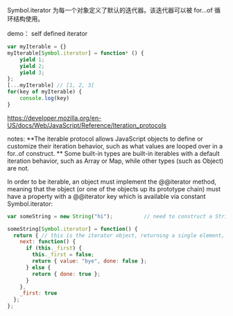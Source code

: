 Symbol.iterator 为每一个对象定义了默认的迭代器。该迭代器可以被 for...of 循环结构使用。

demo： self defined iterator
```javascript
var myIterable = {}
myIterable[Symbol.iterator] = function* () {
    yield 1;
    yield 2;
    yield 3;
};
[...myIterable] // [1, 2, 3]
for(key of myIterable) {
	console.log(key)
}
```
https://developer.mozilla.org/en-US/docs/Web/JavaScript/Reference/Iteration_protocols

notes:
**The iterable protocol allows JavaScript objects to define or customize their iteration behavior, such as what values are looped over in a for..of construct. ** Some built-in types are built-in iterables with a default iteration behavior, such as Array or Map, while other types (such as Object) are not.

In order to be iterable, an object must implement the @@iterator method, meaning that the object (or one of the objects up its prototype chain) must have a property with a @@iterator key which is available via constant Symbol.iterator:

```javascript
var someString = new String("hi");          // need to construct a String object explicitly to avoid auto-boxing

someString[Symbol.iterator] = function() {
  return { // this is the iterator object, returning a single element, the string "bye"
    next: function() {
      if (this._first) {
        this._first = false;
        return { value: "bye", done: false };
      } else {
        return { done: true };
      }
    },
    _first: true
  };
};
```